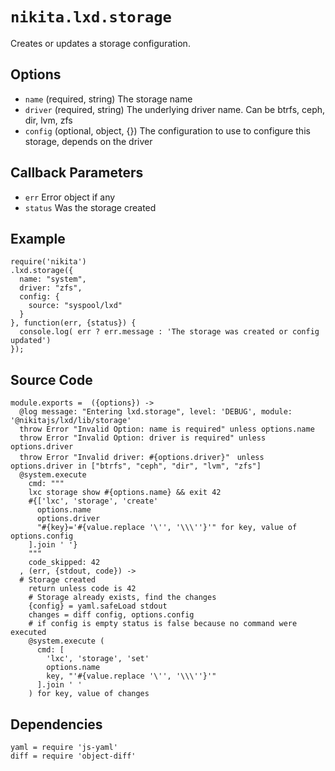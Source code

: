 
# `nikita.lxd.storage`

Creates or updates a storage configuration.

## Options

* `name` (required, string)
  The storage name
* `driver` (required, string)
  The underlying driver name. Can be btrfs, ceph, dir, lvm, zfs
* `config` (optional, object, {})
  The configuration to use to configure this storage, depends on the driver

## Callback Parameters

* `err`
  Error object if any
* `status`
  Was the storage created

## Example

```
require('nikita')
.lxd.storage({
  name: "system",
  driver: "zfs",
  config: {
    source: "syspool/lxd"
  }
}, function(err, {status}) {
  console.log( err ? err.message : 'The storage was created or config updated')
});
```

## Source Code

    module.exports =  ({options}) ->
      @log message: "Entering lxd.storage", level: 'DEBUG', module: '@nikitajs/lxd/lib/storage'
      throw Error "Invalid Option: name is required" unless options.name
      throw Error "Invalid Option: driver is required" unless options.driver
      throw Error "Invalid driver: #{options.driver}"　unless options.driver in ["btrfs", "ceph", "dir", "lvm", "zfs"]
      @system.execute
        cmd: """
        lxc storage show #{options.name} && exit 42
        #{['lxc', 'storage', 'create'
          options.name
          options.driver
          "#{key}='#{value.replace '\'', '\\\''}'" for key, value of options.config
        ].join ' '}
        """
        code_skipped: 42
      , (err, {stdout, code}) ->
      # Storage created
        return unless code is 42
        # Storage already exists, find the changes
        {config} = yaml.safeLoad stdout
        changes = diff config, options.config
        # if config is empty status is false because no command were executed
        @system.execute (
          cmd: [
            'lxc', 'storage', 'set'
            options.name
            key, "'#{value.replace '\'', '\\\''}'"
          ].join ' '
        ) for key, value of changes

## Dependencies

    yaml = require 'js-yaml'
    diff = require 'object-diff'
